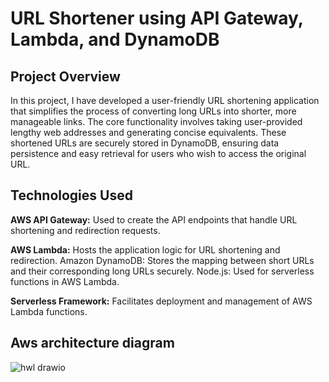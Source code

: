 
# URL Shortener using API Gateway, Lambda, and DynamoDB

## Project Overview

In this project, I have developed a user-friendly URL shortening application that simplifies the process of converting long URLs into shorter, more manageable links. The core functionality involves taking user-provided lengthy web addresses and generating concise equivalents. These shortened URLs are securely stored in DynamoDB, ensuring data persistence and easy retrieval for users who wish to access the original URL.

## Technologies Used

**AWS API Gateway:** Used to create the API endpoints that handle URL shortening and redirection requests.

**AWS Lambda:** Hosts the application logic for URL shortening and redirection.
Amazon DynamoDB: Stores the mapping between short URLs and their corresponding long URLs securely.
Node.js: Used for serverless functions in AWS Lambda.

**Serverless Framework:** Facilitates deployment and management of AWS Lambda functions.





## Aws architecture diagram

![hwl drawio](https://github.com/AtsushiSakai/PythonRobotics/assets/51821426/379cff49-5a1c-403b-8584-f6f8b4c92efb)
